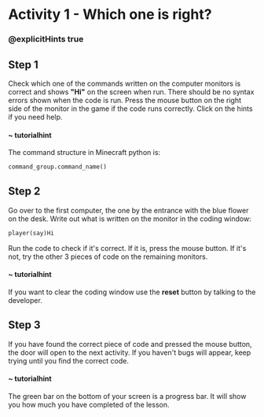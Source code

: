 # Activity 1 - Which one is right?

### @explicitHints true

## Step 1
Check which one of the commands written on the computer monitors is correct and shows **"Hi"** on the screen when run.
There should be no syntax errors shown when the code is run. Press the mouse button on the right side of the monitor in the game if the code runs correctly.
Click on the hints if you need help.

#### ~ tutorialhint 
The command structure in Minecraft python is:
```python
command_group.command_name()
```

## Step 2

Go over to the first computer, the one by the entrance with the blue flower on the desk. Write out what is written on the monitor in the coding window:
```python 
player(say)Hi 
```
Run the code to check if it's correct. If it is, press the mouse button. If it's not, try the other 3 pieces of code on the remaining monitors. 

#### ~ tutorialhint 
If you want to clear the coding window use the **reset** button by talking to the developer. 

## Step 3 
If you have found the correct piece of code and pressed the mouse button, the door will open to the next activity. If you haven't bugs will appear, keep trying until you find the correct code. 

#### ~ tutorialhint 
The green bar on the bottom of your screen is a progress bar. It will show you how much you have completed of the lesson. 
